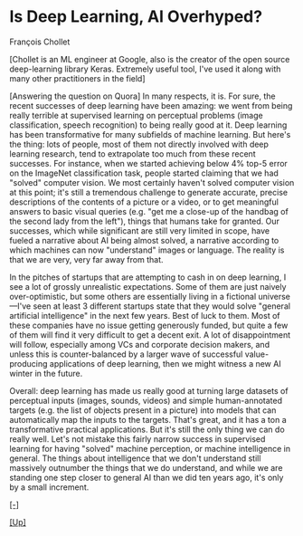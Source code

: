 # Is Deep Learning, AI Overhyped?

François Chollet

[Chollet is an ML engineer at Google, also is the creator of the open
source deep-learning library Keras. Extremely useful tool, I've used
it along with many other practitioners in the field]

[Answering the question on Quora] In many respects, it is. For sure,
the recent successes of deep learning have been amazing: we went from
being really terrible at supervised learning on perceptual problems
(image classification, speech recognition) to being really good at
it. Deep learning has been transformative for many subfields of
machine learning. But here's the thing: lots of people, most of them
not directly involved with deep learning research, tend to extrapolate
too much from these recent successes. For instance, when we started
achieving below 4% top-5 error on the ImageNet classification task,
people started claiming that we had "solved" computer vision. We most
certainly haven't solved computer vision at this point; it's still a
tremendous challenge to generate accurate, precise descriptions of the
contents of a picture or a video, or to get meaningful answers to
basic visual queries (e.g. "get me a close-up of the handbag of the
second lady from the left"), things that humans take for granted. Our
successes, which while significant are still very limited in scope,
have fueled a narrative about AI being almost solved, a narrative
according to which machines can now "understand" images or
language. The reality is that we are very, very far away from that.

In the pitches of startups that are attempting to cash in on deep
learning, I see a lot of grossly unrealistic expectations. Some of
them are just naively over-optimistic, but some others are essentially
living in a fictional universe —I've seen at least 3 different
startups state that they would solve "general artificial intelligence"
in the next few years. Best of luck to them. Most of these companies
have no issue getting generously funded, but quite a few of them will
find it very difficult to get a decent exit. A lot of disappointment
will follow, especially among VCs and corporate decision makers, and
unless this is counter-balanced by a larger wave of successful
value-producing applications of deep learning, then we might witness a
new AI winter in the future.

Overall: deep learning has made us really good at turning large
datasets of perceptual inputs (images, sounds, videos) and simple
human-annotated targets (e.g. the list of objects present in a
picture) into models that can automatically map the inputs to the
targets. That's great, and it has a ton a transformative practical
applications. But it's still the only thing we can do really
well. Let's not mistake this fairly narrow success in supervised
learning for having "solved" machine perception, or machine
intelligence in general. The things about intelligence that we don't
understand still massively outnumber the things that we do understand,
and while we are standing one step closer to general AI than we did
ten years ago, it's only by a small increment.

[[-]](https://qr.ae/pGlN39)

[[Up]](../../2020/07/ai.html)
